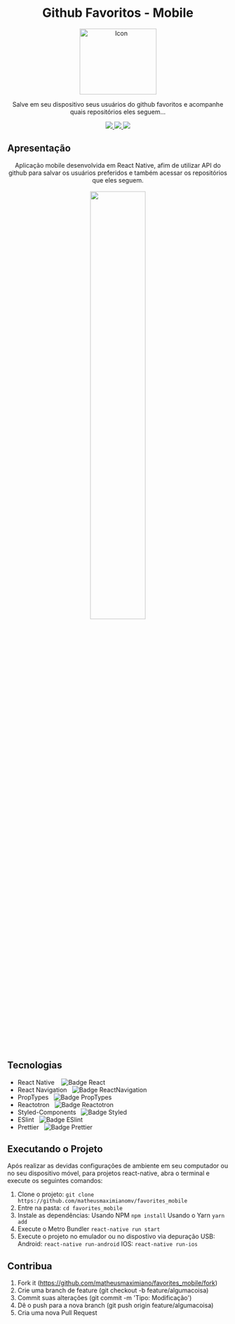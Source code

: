 <h1 align="center">Github Favoritos - Mobile</h1>
<p align="center">
  <img src="./.git/icon.png" height="150" width="175" alt="Icon" />
</p>
<p align="center">
  Salve em seu dispositivo seus usuários do github favoritos e acompanhe quais repositórios eles seguem...
</p>
<div align="center">
  <p align="center">
    <a aria-label="Matheus" href="https://github.com/matheusmaximianomv">
      <img src="https://img.shields.io/badge/matheusmaximianomv-@-informational?logo=github"></img>
    </a>
    <a aria-label="Native" href="https://reactnative.dev/">
      <img src="https://img.shields.io/badge/React Native-0.62.2-informational?logo=React"></img>
    </a>
    <a aria-label="Navigation" href="https://reactnavigation.org/">
      <img src="https://img.shields.io/badge/react navigation-5.1.5-informational"></img>
    </a>
  </p>
</div>

## Apresentação
<p align="center">
Aplicação mobile desenvolvida em React Native, afim de utilizar API do github para salvar os usuários preferidos e também acessar os repositórios que eles seguem.<br/><br/>
<img width="50%" src="./.git/presentation.gif"/>
</p>

## Tecnologias
* React Native&nbsp;&nbsp;&nbsp;&nbsp;![Badge React](https://img.shields.io/badge/reactnative-v0.62.2-informational)
* React Navigation&nbsp;&nbsp;&nbsp;![Badge ReactNavigation](https://img.shields.io/badge/react-v5.1.5-informational)
* PropTypes&nbsp;&nbsp;&nbsp;![Badge PropTypes](https://img.shields.io/badge/PropTypes-v15.7.2-informational)
* Reactotron&nbsp;&nbsp;&nbsp;![Badge Reactotron](https://img.shields.io/badge/Reactotron-v5.0.0-informational)
* Styled-Components&nbsp;&nbsp;&nbsp;![Badge Styled](https://img.shields.io/badge/styledcomponentes-v5.1.0-informational)
* ESlint&nbsp;&nbsp;&nbsp;![Badge ESlint](https://img.shields.io/badge/ESlint-v6.8.0-informational)
* Prettier&nbsp;&nbsp;&nbsp;![Badge Prettier](https://img.shields.io/badge/prettier-v2.0.4-informational)

## Executando o Projeto
Após realizar as devidas configurações de ambiente em seu computador ou no seu dispositivo móvel, para projetos react-native, abra o terminal e execute os seguintes comandos:
1. Clone o projeto: `git clone https://github.com/matheusmaximianomv/favorites_mobile`
2. Entre na pasta: `cd favorites_mobile`
3. Instale as dependências:
 Usando NPM `npm install`
 Usando o Yarn `yarn add`
4. Execute o Metro Bundler `react-native run start`
5. Execute o projeto no emulador ou no dispostivo via depuração USB:
 Android: `react-native run-android`
 IOS: `react-native run-ios`

## Contribua

1. Fork it (https://github.com/matheusmaximiano/favorites_mobile/fork)
2. Crie uma branch de feature (git checkout -b feature/algumacoisa)
3. Commit suas alterações (git commit -m 'Tipo: Modificação')
4. Dê o push para a nova branch (git push origin feature/algumacoisa)
5. Cria uma nova Pull Request

